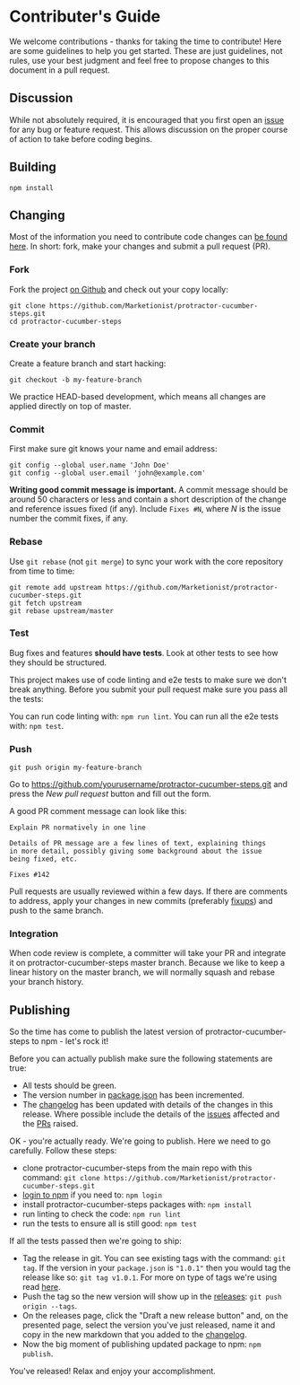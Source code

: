 # Contributer's Guide

We welcome contributions - thanks for taking the time to contribute! Here are
some guidelines to help you get started. These are just guidelines, not rules,
use your best judgment and feel free to propose changes to this document in a
pull request.

## Discussion

While not absolutely required, it is encouraged that you first open an
[issue](https://github.com/Marketionist/protractor-cucumber-steps/issues)
for any bug or feature request. This allows discussion on the proper course of
action to take before coding begins.

## Building

```shell
npm install
```

## Changing

Most of the information you need to contribute code changes can [be found here](https://guides.github.com/activities/contributing-to-open-source/).
In short: fork, make your changes and submit a pull request (PR).

### Fork

Fork the project [on Github](https://github.com/Marketionist/protractor-cucumber-steps)
and check out your copy locally:

```shell
git clone https://github.com/Marketionist/protractor-cucumber-steps.git
cd protractor-cucumber-steps
```

### Create your branch

Create a feature branch and start hacking:

```shell
git checkout -b my-feature-branch
```

We practice HEAD-based development, which means all changes are applied
directly on top of master.

### Commit

First make sure git knows your name and email address:

```shell
git config --global user.name 'John Doe'
git config --global user.email 'john@example.com'
```

**Writing good commit message is important.** A commit message should be around
50 characters or less and contain a short description of the change and
reference issues fixed (if any). Include `Fixes #N`, where _N_ is the issue
number the commit fixes, if any.

### Rebase

Use `git rebase` (not `git merge`) to sync your work with the core repository
from time to time:

```shell
git remote add upstream https://github.com/Marketionist/protractor-cucumber-steps.git
git fetch upstream
git rebase upstream/master
```

### Test

Bug fixes and features **should have tests**. Look at other tests to see how
they should be structured.

This project makes use of code linting and e2e tests to make sure we don't break
anything. Before you submit your pull request make sure you pass all the tests:

You can run code linting with: `npm run lint`.
You can run all the e2e tests with: `npm test`.

### Push

```shell
git push origin my-feature-branch
```

Go to https://github.com/yourusername/protractor-cucumber-steps.git and press the
_New pull request_ button and fill out the form.

A good PR comment message can look like this:

```text
Explain PR normatively in one line

Details of PR message are a few lines of text, explaining things
in more detail, possibly giving some background about the issue
being fixed, etc.

Fixes #142
```

Pull requests are usually reviewed within a few days. If there are comments to
address, apply your changes in new commits (preferably
[fixups](http://git-scm.com/docs/git-commit)) and push to the same branch.

### Integration

When code review is complete, a committer will take your PR and integrate it on
protractor-cucumber-steps master branch. Because we like to keep a linear history
on the master branch, we will normally squash and rebase your branch history.

## Publishing

So the time has come to publish the latest version of protractor-cucumber-steps
to npm - let's rock it!

Before you can actually publish make sure the following statements are true:

- All tests should be green.
- The version number in [package.json](package.json) has been incremented.
- The [changelog](CHANGELOG.md) has been updated with details of the changes in
    this release. Where possible include the details of the
    [issues](https://github.com/Marketionist/protractor-cucumber-steps/issues)
    affected and the [PRs](https://github.com/Marketionist/protractor-cucumber-steps/pulls)
    raised.

OK - you're actually ready. We're going to publish. Here we need to go carefully.
Follow these steps:

- clone protractor-cucumber-steps from the main repo with this command:
    `git clone https://github.com/Marketionist/protractor-cucumber-steps.git`
- [login to npm](https://docs.npmjs.com/cli/adduser) if you need to: `npm login`
- install protractor-cucumber-steps packages with: `npm install`
- run linting to check the code: `npm run lint`
- run the tests to ensure all is still good: `npm test`

If all the tests passed then we're going to ship:
- Tag the release in git. You can see existing tags with the command: `git tag`.
    If the version in your `package.json` is `"1.0.1"` then you would tag the
    release like so: `git tag v1.0.1`. For more on type of tags we're using read
    [here](https://git-scm.com/book/en/v2/Git-Basics-Tagging#Lightweight-Tags).
- Push the tag so the new version will show up in the
    [releases](https://github.com/Marketionist/protractor-cucumber-steps/releases):
    `git push origin --tags`.
- On the releases page, click the "Draft a new release button" and, on the
    presented page, select the version you've just released, name it and copy in
    the new markdown that you added to the [changelog](CHANGELOG.md).
- Now the big moment of publishing updated package to npm: `npm publish`.

You've released! Relax and enjoy your accomplishment.
